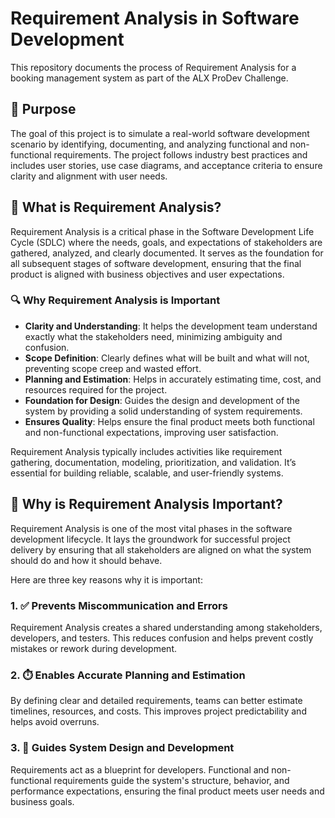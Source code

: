
# Requirement Analysis in Software Development

This repository documents the process of Requirement Analysis for a booking management system as part of the ALX ProDev Challenge.

## 📌 Purpose

The goal of this project is to simulate a real-world software development scenario by identifying, documenting, and analyzing functional and non-functional requirements. The project follows industry best practices and includes user stories, use case diagrams, and acceptance criteria to ensure clarity and alignment with user needs.
## 📖 What is Requirement Analysis?

Requirement Analysis is a critical phase in the Software Development Life Cycle (SDLC) where the needs, goals, and expectations of stakeholders are gathered, analyzed, and clearly documented. It serves as the foundation for all subsequent stages of software development, ensuring that the final product is aligned with business objectives and user expectations.

### 🔍 Why Requirement Analysis is Important

- **Clarity and Understanding**: It helps the development team understand exactly what the stakeholders need, minimizing ambiguity and confusion.
- **Scope Definition**: Clearly defines what will be built and what will not, preventing scope creep and wasted effort.
- **Planning and Estimation**: Helps in accurately estimating time, cost, and resources required for the project.
- **Foundation for Design**: Guides the design and development of the system by providing a solid understanding of system requirements.
- **Ensures Quality**: Helps ensure the final product meets both functional and non-functional expectations, improving user satisfaction.

Requirement Analysis typically includes activities like requirement gathering, documentation, modeling, prioritization, and validation. It’s essential for building reliable, scalable, and user-friendly systems.
## 🌟 Why is Requirement Analysis Important?

Requirement Analysis is one of the most vital phases in the software development lifecycle. It lays the groundwork for successful project delivery by ensuring that all stakeholders are aligned on what the system should do and how it should behave.

Here are three key reasons why it is important:

### 1. ✅ Prevents Miscommunication and Errors
Requirement Analysis creates a shared understanding among stakeholders, developers, and testers. This reduces confusion and helps prevent costly mistakes or rework during development.

### 2. ⏱️ Enables Accurate Planning and Estimation
By defining clear and detailed requirements, teams can better estimate timelines, resources, and costs. This improves project predictability and helps avoid overruns.

### 3. 🎯 Guides System Design and Development
Requirements act as a blueprint for developers. Functional and non-functional requirements guide the system's structure, behavior, and performance expectations, ensuring the final product meets user needs and business goals.
